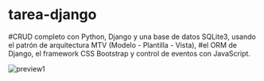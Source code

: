 # tarea-django

#CRUD completo con Python, Django y una base de datos SQLite3, usando el patrón de arquitectura MTV (Modelo - Plantilla - Vista),
#el ORM de Django, el framework CSS Bootstrap y control de eventos con JavaScript.

![preview1](https://user-images.githubusercontent.com/96255697/158291835-58866540-a00b-4688-82b2-93ddff00fde7.jpg)
